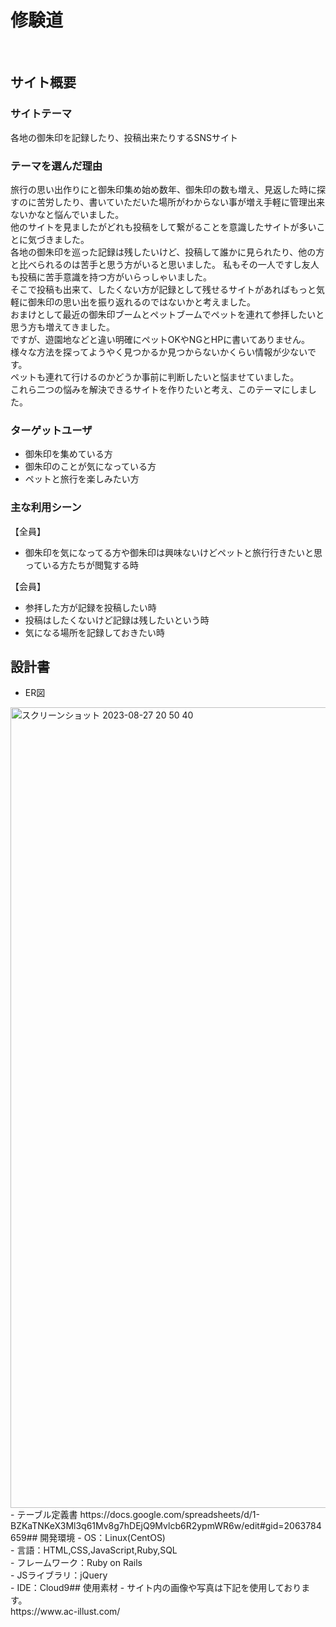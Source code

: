 # 修験道
​
## サイト概要
### サイトテーマ
各地の御朱印を記録したり、投稿出来たりするSNSサイト
​
### テーマを選んだ理由
旅行の思い出作りにと御朱印集め始め数年、御朱印の数も増え、見返した時に探すのに苦労したり、書いていただいた場所がわからない事が増え手軽に管理出来ないかなと悩んでいました。<br>
他のサイトを見ましたがどれも投稿をして繋がることを意識したサイトが多いことに気づきました。<br>
各地の御朱印を巡った記録は残したいけど、投稿して誰かに見られたり、他の方と比べられるのは苦手と思う方がいると思いました。
私もその一人ですし友人も投稿に苦手意識を持つ方がいらっしゃいました。<br>
そこで投稿も出来て、したくない方が記録として残せるサイトがあればもっと気軽に御朱印の思い出を振り返れるのではないかと考えました。<br>
おまけとして最近の御朱印ブームとペットブームでペットを連れて参拝したいと思う方も増えてきました。<br>
ですが、遊園地などと違い明確にペットOKやNGとHPに書いてありません。様々な方法を探ってようやく見つかるか見つからないかくらい情報が少ないです。<br>
ペットも連れて行けるのかどうか事前に判断したいと悩ませていました。<br>
これら二つの悩みを解決できるサイトを作りたいと考え、このテーマにしました。

### ターゲットユーザ
- 御朱印を集めている方<br>
- 御朱印のことが気になっている方<br>
- ペットと旅行を楽しみたい方
​
### 主な利用シーン
【全員】
- 御朱印を気になってる方や御朱印は興味ないけどペットと旅行行きたいと思っている方たちが閲覧する時

【会員】
- 参拝した方が記録を投稿したい時<br>
- 投稿はしたくないけど記録は残したいという時<br>
- ​気になる場所を記録しておきたい時

## 設計書
- ER図<br>
<img width="1281" alt="スクリーンショット 2023-08-27 20 50 40" src="https://github.com/Kooszs12/shugendo/assets/134023430/5b5cb019-e376-4a2f-84ab-fda3c788abc2">
- テーブル定義書
https://docs.google.com/spreadsheets/d/1-BZKaTNKeX3Ml3q61Mv8g7hDEjQ9Mvlcb6R2ypmWR6w/edit#gid=2063784659
​
## 開発環境
- OS：Linux(CentOS)<br>
- 言語：HTML,CSS,JavaScript,Ruby,SQL<br>
- フレームワーク：Ruby on Rails<br>
- JSライブラリ：jQuery<br>
- IDE：Cloud9
​
## 使用素材
- サイト内の画像や写真は下記を使用しております。<br>
https://www.ac-illust.com/